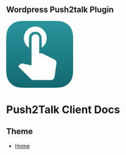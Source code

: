## Wordpress Push2talk Plugin
![Wordpress Push2talk Plugin](./push2talk/public/push2talk.png)

# Push2Talk Client Docs

## Theme

- [Home](./index.md)